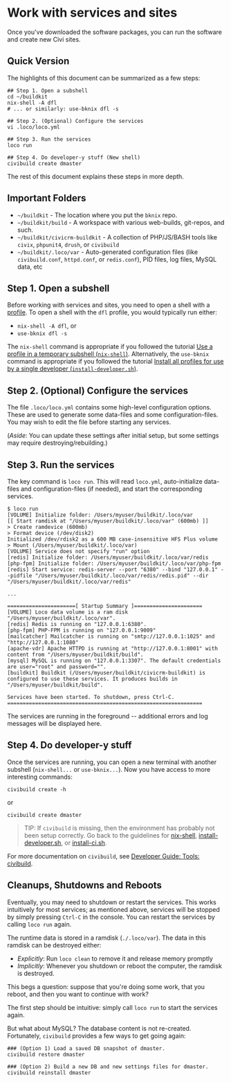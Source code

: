 # Work with services and sites

Once you've downloaded the software packages, you can run the software and create new Civi sites.

## Quick Version

The highlights of this document can be summarized as a few steps:

```
## Step 1. Open a subshell
cd ~/buildkit
nix-shell -A dfl
# ... or similarly: use-bknix dfl -s

## Step 2. (Optional) Configure the services
vi .loco/loco.yml

## Step 3. Run the services
loco run

## Step 4. Do developer-y stuff (New shell)
civibuild create dmaster
```

The rest of this document explains these steps in more depth. 

## Important Folders

* `~/buildkit` - The location where you put the `bknix` repo.
* `~/buildkit/build` - A workspace with various web-builds, git-repos, and such.
* `~/buildkit/civicrm-buildkit` - A collection of PHP/JS/BASH tools like `civix`, `phpunit4`, `drush`, or `civibuild`
* `~/buildkit/.loco/var` - Auto-generated configuration files (like `civibuild.conf`, `httpd.conf`, or `redis.conf`), PID files, log files, MySQL data, etc

## Step 1. Open a subshell

Before working with services and sites, you need to open a shell with a [profile](../README.md#profiles).
To open a shell with the `dfl` profile, you would typically run either:

* `nix-shell -A dfl`, or
* `use-bknix dfl -s`

The `nix-shell` command is appropriate if you followed the tutorial [Use a profile in a temporary subshell (`nix-shell`)](nix-shell.md).
Alternatively, the `use-bknix` command is appropriate if you followed the tutorial
[Install all profiles for use by a single developer (`install-developer.sh`)](install-developer.md).

## Step 2. (Optional) Configure the services

The file `.loco/loco.yml` contains some high-level configuration options. These are used
to generate some data-files and some configuration-files. You may wish to edit the file
before starting any services.

<!-- TODO:
* Setup default passwords for the admin and demo users.
    * Edit `civicrm-buildkit/app/civibuild.conf`
    * Set `ADMIN_PASS` and `DEMO_PASS`.
    * These will affect future builds.
* Setup wildcard DNS. (With wildcard DNS, your builds don't need to be registered in `/etc/hosts`, so this avoids `sudo` usage.)
    * Search Google for instructions for installing `dnsmasq` on your platform (e.g. `dnsmasq ubuntu` or `dnsmasq osx`).
    * Run `amp config:set --hosts_type=none`. (This tells `amp` that it doesn't need to do any special work setup DNS records.)
-->
<!-- * Set the PHP timezone in `config/php.ini`. -->
<!-- * Create `etc/bashrc.local` with some CLI customizations -->

(*Aside*: You can update these settings after initial setup, but some settings may require destroying/rebuilding.)

## Step 3. Run the services

The key command is `loco run`.  This will read `loco.yml`, auto-initialize data-files and configuration-files (if needed),
and start the corresponding services.

```
$ loco run
[VOLUME] Initialize folder: /Users/myuser/buildkit/.loco/var
[[ Start ramdisk at "/Users/myuser/buildkit/.loco/var" (600mb) ]]
> Create ramdevice (600mb)
> Format device (/dev/disk2)
Initialized /dev/rdisk2 as a 600 MB case-insensitive HFS Plus volume
> Mount (/Users/myuser/buildkit/.loco/var)
[VOLUME] Service does not specify "run" option
[redis] Initialize folder: /Users/myuser/buildkit/.loco/var/redis
[php-fpm] Initialize folder: /Users/myuser/buildkit/.loco/var/php-fpm
[redis] Start service: redis-server --port "6380" --bind "127.0.0.1" --pidfile "/Users/myuser/buildkit/.loco/var/redis/redis.pid" --dir "/Users/myuser/buildkit/.loco/var/redis"

...

======================[ Startup Summary ]======================
[VOLUME] Loco data volume is a ram disk "/Users/myuser/buildkit/.loco/var".
[redis] Redis is running on "127.0.0.1:6380".
[php-fpm] PHP-FPM is running on "127.0.0.1:9009"
[mailcatcher] Mailcatcher is running on "smtp://127.0.0.1:1025" and "http://127.0.0.1:1080"
[apache-vdr] Apache HTTPD is running at "http://127.0.0.1:8001" with content from "/Users/myuser/buildkit/build".
[mysql] MySQL is running on "127.0.0.1:3307". The default credentials are user="root" and password="".
[buildkit] Buildkit (/Users/myuser/buildkit/civicrm-buildkit) is configured to use these services. It produces builds in "/Users/myuser/buildkit/build".

Services have been started. To shutdown, press Ctrl-C.
===============================================================
```

The services are running in the foreground -- additional errors and log messages will be displayed here. 

## Step 4. Do developer-y stuff

Once the services are running, you can open a new terminal with another subshell (`nix-shell...` or `use-bknix...`).
Now you have access to more interesting commands:

```
civibuild create -h
```

or

```
civibuild create dmaster
```

> TIP: If `civibuild` is missing, then the environment has probably not been setup correctly. Go back to the guidelines for
> [nix-shell](nix-shell.md), [install-developer.sh](install-developer.md), or [install-ci.sh](install-ci.md).

For more documentation on `civibuild`, see [Developer Guide: Tools: civibuild](https://docs.civicrm.org/dev/en/latest/tools/civibuild/).

## Cleanups, Shutdowns and Reboots

Eventually, you may need to shutdown or restart the services.  This works intuitively for most services; as mentioned
above, services will be stopped by simply pressing `Ctrl-C` in the console. You can restart the services by
calling `loco run` again.

The runtime data is stored in a ramdisk (`./.loco/var`). The data in this ramdisk can be destroyed either:

* _Explicitly_: Run `loco clean` to remove it and release memory promptly
* _Implicitly_: Whenever you shutdown or reboot the computer, the ramdisk is destroyed.

This begs a question: suppose that you're doing some work, that you reboot, and then you want to continue with work?

The first step should be intuitive: simply call `loco run` to start the services again.

But what about MySQL? The database content is not re-created. Fortunately, `civibuild` provides a few ways to get going again:

```
### (Option 1) Load a saved DB snapshot of dmaster.
civibuild restore dmaster

### (Option 2) Build a new DB and new settings files for dmaster.
civibuild reinstall dmaster
```
